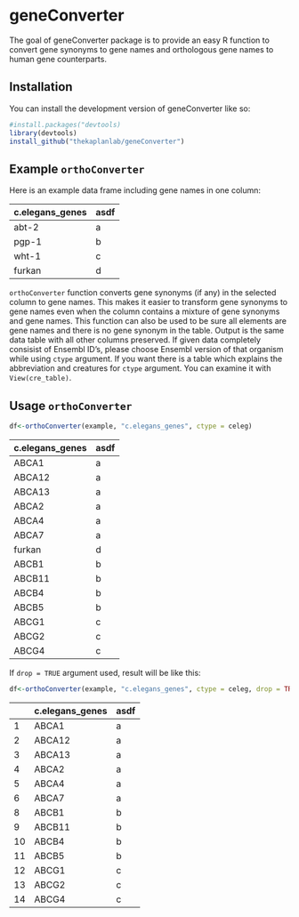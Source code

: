 
<!-- README.md is generated from README.Rmd. Please edit that file -->

# geneConverter

<!-- badges: start -->
<!-- badges: end -->

The goal of geneConverter package is to provide an easy R function to convert gene
synonyms to gene names and orthologous gene names to human gene counterparts. 


## Installation

You can install the development version of geneConverter like so:

``` r
#install.packages("devtools)
library(devtools)
install_github("thekaplanlab/geneConverter")
```

## Example `orthoConverter`

Here is an example data frame including gene names in one column:

| c.elegans_genes | asdf |
|:----------------|:-----|
| abt-2           | a    |
| pgp-1           | b    |
| wht-1           | c    |
| furkan          | d    |

`orthoConverter` function converts gene synonyms (if any) in the
selected column to gene names. This makes it easier to transform gene
synonyms to gene names even when the column contains a mixture of gene
synonyms and gene names. This function can also be used to be sure all
elements are gene names and there is no gene synonym in the table.
Output is the same data table with all other columns preserved. If given
data completely consisist of Ensembl ID’s, please choose Ensembl version
of that organism while using `ctype` argument. If you want there is a
table which explains the abbreviation and creatures for `ctype`
argument. You can examine it with `View(cre_table)`.

## Usage `orthoConverter`

``` r
df<-orthoConverter(example, "c.elegans_genes", ctype = celeg)
```

| c.elegans_genes | asdf |
|:----------------|:-----|
| ABCA1           | a    |
| ABCA12          | a    |
| ABCA13          | a    |
| ABCA2           | a    |
| ABCA4           | a    |
| ABCA7           | a    |
| furkan          | d    |
| ABCB1           | b    |
| ABCB11          | b    |
| ABCB4           | b    |
| ABCB5           | b    |
| ABCG1           | c    |
| ABCG2           | c    |
| ABCG4           | c    |

If `drop = TRUE` argument used, result will be like this:

``` r
df<-orthoConverter(example, "c.elegans_genes", ctype = celeg, drop = TRUE)
```

|     | c.elegans_genes | asdf |
|-----|:----------------|:-----|
| 1   | ABCA1           | a    |
| 2   | ABCA12          | a    |
| 3   | ABCA13          | a    |
| 4   | ABCA2           | a    |
| 5   | ABCA4           | a    |
| 6   | ABCA7           | a    |
| 8   | ABCB1           | b    |
| 9   | ABCB11          | b    |
| 10  | ABCB4           | b    |
| 11  | ABCB5           | b    |
| 12  | ABCG1           | c    |
| 13  | ABCG2           | c    |
| 14  | ABCG4           | c    |
